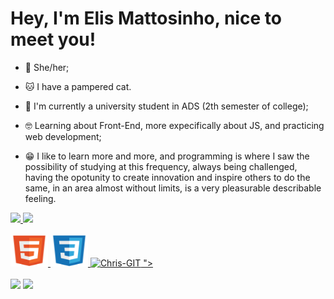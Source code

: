 # Hey, I'm Elis Mattosinho, nice to meet you!  
- 🌸 She/her;  
- 🐱 I have a pampered cat.  
  
- 🧠 I'm currently a university student in ADS (2th semester of college);  
- 🤓 Learning about Front-End, more expecifically about JS, and practicing web development;  
- 😁 I like to learn more and more, and programming is where I saw the possibility of studying at this frequency, always being challenged, having the opotunity to create innovation and inspire others to do the same, in an area almost without limits, is a very pleasurable describable feeling.


<div aling="center">
  <a href="https://github.com/eliscmatt">
  <img height="180em" src="https://github-readme-stats.vercel.app/api?username=eliscmatt&show_icons=true&theme=dracula&include_all_commits=true&count_private=true"/>

  <img height="150em" src="https://github-readme-stats.vercel.app/api/top-langs/?username=eliscmatt&layout=compact&langs_count=7&theme=dracula"/>
</div>
  
<div style="display: inline_block" aling="center"><br>
  <img aling="center" alt="Chris-HTML" height="50" width="60" src="https://raw.githubusercontent.com/devicons/devicon/master/icons/html5/html5-original.svg">
  <img aling="center" alt="Chris-CSS" height="50" width="60" src="https://raw.githubusercontent.com/devicons/devicon/master/icons/css3/css3-original.svg">
  <img aling="center" alt="Chris-GIT" height="50" width="60" src="https://cdn.jsdelivr.net/gh/devicons/devicon/icons/git/git-original.svg">
          ">
</div><br>
  
<div aling="center">
  <a href="https://instagram.com/hey.iamelis" target="_blank"><img src="https://img.shields.io/badge/-Instagram-%23E4405F?style=for-the-badge&logo=instagram&logoColor=white" target="_blank"></a>
  <a href="https://www.linkedin.com/in/eliscmattosinho/" target="_blank"><img src="https://img.shields.io/badge/-LinkedIn-%230077B5?style=for-the-badge&logo=linkedin&logoColor=white" target="_blank"></a>
</div>
